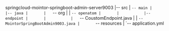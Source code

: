 springcloud-mointor-springboot-admin-server9003
|-- src
|   `-- main
|       |-- java
|       |   `-- org
|       |       `-- openatom
|       |           |-- endpoint
|       |           |   `-- CoustomEndpoint.java
|       |           `-- MointorSpringBootAdmin9003.java
|       `-- resources
|           `-- application.yml
